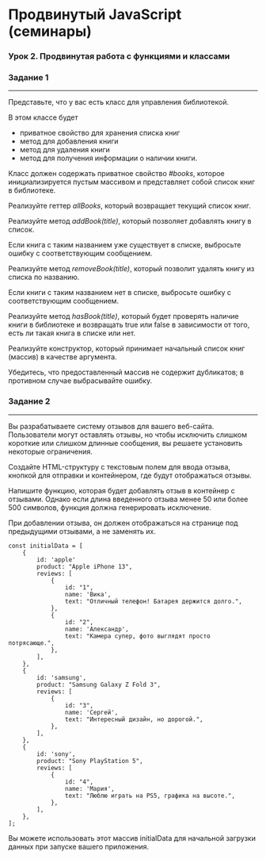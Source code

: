 # Продвинутый JavaScript (семинары)

### Урок 2. Продвинутая работа с функциями и классами

### Задание 1

---

Представьте, что у вас есть класс для управления библиотекой.

В этом классе будет

- приватное свойство для хранения списка книг
- метод для добавления книги
- метод для удаления книги
- метод для получения информации о наличии книги.

Класс должен содержать приватное свойство _#books_, которое инициализируется пустым массивом и представляет собой список книг в библиотеке.

Реализуйте геттер _allBooks_, который возвращает текущий список книг.

Реализуйте метод _addBook(title)_, который позволяет добавлять книгу в список.

Если книга с таким названием уже существует в списке, выбросьте ошибку с соответствующим сообщением.

Реализуйте метод _removeBook(title)_, который позволит удалять книгу из списка по названию.

Если книги с таким названием нет в списке, выбросьте ошибку с соответствующим сообщением.

Реализуйте метод _hasBook(title)_, который будет проверять наличие книги в библиотеке и возвращать true или false в зависимости от того, есть ли такая книга в списке или нет.

Реализуйте конструктор, который принимает начальный список книг (массив) в качестве аргумента.

Убедитесь, что предоставленный массив не содержит дубликатов; в противном случае выбрасывайте ошибку.

### Задание 2

---

Вы разрабатываете систему отзывов для вашего веб-сайта. Пользователи могут оставлять отзывы, но чтобы исключить слишком короткие или слишком длинные сообщения, вы решаете установить некоторые ограничения.

Создайте HTML-структуру с текстовым полем для ввода отзыва, кнопкой для отправки и контейнером, где будут отображаться отзывы.

Напишите функцию, которая будет добавлять отзыв в контейнер с отзывами. Однако если длина введенного отзыва менее 50 или более 500 символов, функция должна генерировать исключение.

При добавлении отзыва, он должен отображаться на странице под предыдущими отзывами, а не заменять их.

    const initialData = [
        {
            id: 'apple'
            product: "Apple iPhone 13",
            reviews: [
                {
                    id: "1",
                    name: 'Вика',
                    text: "Отличный телефон! Батарея держится долго.",
                },
                {
                    id: "2",
                    name: 'Александр',
                    text: "Камера супер, фото выглядят просто потрясающе.",
                },
            ],
        },
        {
            id: 'samsung',
            product: "Samsung Galaxy Z Fold 3",
            reviews: [
                {
                    id: "3",
                    name: 'Сергей',
                    text: "Интересный дизайн, но дорогой.",
                },
            ],
        },
        {
            id: 'sony',
            product: "Sony PlayStation 5",
            reviews: [
                {
                    id: "4",
                    name: 'Мария',
                    text: "Люблю играть на PS5, графика на высоте.",
                },
            ],
        },
    ];

Вы можете использовать этот массив initialData для начальной загрузки данных при запуске вашего приложения.
